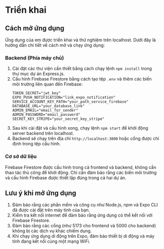 # Triển khai

## Cách mở ứng dụng
Ứng dụng của em được triển khai và thử nghiệm trên localhost. Dưới đây là hướng dẫn chi tiết về cách mở và chạy ứng dụng:
### Backend (Phía máy chủ)
1. Cài đặt các thư viện cần thiết bằng cách chạy lệnh `npm install` trong thư mục dự án Express.js.
2. Cấu hình Firebase Firestore bằng cách tạo tệp `.env` và thêm các biến môi trường liên quan đến Firebase:
    ```plaintext
    TOKEN_SECRET="jwt_key"
    EXPO_PUSH_NOTIFICATION="link_expo_notification"
    SERVICE_ACCOUNT_KEY_PATH="your_path_service_firebase"
    DATABASE_URL="your_database_link"
    ADMIN_EMAIL="email_for_sender"
    ADMIN_PASSWORD="email_password"
    SECRET_KEY_STRIPE="your_secret_key_stripe"
    ```
3. Sau khi cài đặt và cấu hình xong, chạy lệnh `npm start` để khởi động server backend trên localhost.
4. Backend sẽ chạy trên địa chỉ `http://localhost:3000` hoặc cổng được chỉ định trong tệp cấu hình.

### Cơ sở dữ liệu
Firebase Firestore được cấu hình trong cả frontend và backend, không cần thao tác thủ công để khởi động. Chỉ cần đảm bảo rằng các biến môi trường và cấu hình Firebase được thiết lập đúng trong cả hai dự án.

## Lưu ý khi mở ứng dụng
1. Đảm bảo rằng các phần mềm và công cụ như Node.js, npm và Expo CLI đã được cài đặt trên máy tính của bạn.
2. Kiểm tra kết nối internet để đảm bảo rằng ứng dụng có thể kết nối với Firebase Firestore.
3. Đảm bảo rằng các cổng (như 5173 cho frontend và 5000 cho backend) không bị các dịch vụ khác chiếm dụng.
4. Khi chạy ứng dụng di động trên Expo, đảm bảo thiết bị di động và máy tính đang kết nối cùng một mạng WiFi.
